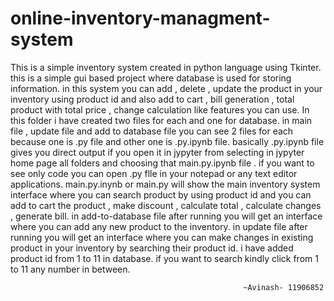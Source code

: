 # online-inventory-managment-system
This is a simple inventory system created in python language using Tkinter. this is a simple gui based project where  database is used for storing information. in this system you can add , delete , update the product in your inventory using product id and also add to cart , bill generation , total product with total price , change calculation like features you can use.
In this folder i have created two files for each and one for database. in main file , update file and add to database file you can see 2 files for each because one is .py file and other one is .py.ipynb file. basically .py.ipynb file gives you direct output if you open it in jypyter from selecting in jypyter home page all folders and choosing that main.py.ipynb file . if you want to see only code you can open .py flle in your notepad or any text editor applications.
												main.py.inynb or main.py will show the main inventory system interface where you can search product by using product id and you can add to cart the product , make discount , calculate total , calculate changes , generate bill.
	in add-to-database file after running you will get an interface where you can add any new product to the inventory.
	   											in update file after running you will get an interface where you can 
make changes in existing product in your inventory by searching their product id. i have added product id from 1 to 11 in database. if you want to search kindly 
click from 1 to 11 any number in between.

														~Avinash- 11906852
					                                                                                                           






